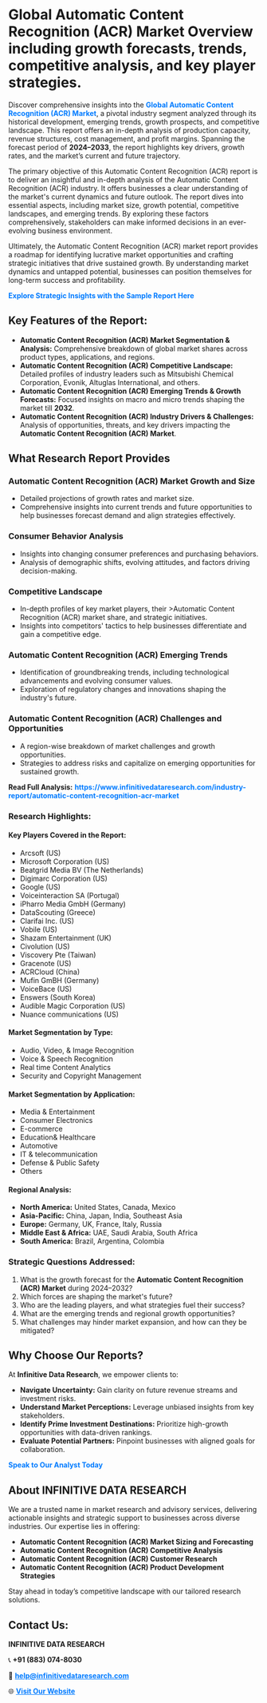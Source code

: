 <h1>Global Automatic Content Recognition (ACR) Market Overview including growth forecasts, trends, competitive analysis, and key player strategies.</h1>
<p>
Discover comprehensive insights into the 
<a href="https://www.infinitivedataresearch.com/industry-report/automatic-content-recognition-acr-market" rel="dofollow" style="color: #007BFF; text-decoration: none;"><strong>Global Automatic Content Recognition (ACR) Market</strong></a>, a pivotal industry segment analyzed through its historical development, emerging trends, growth prospects, and competitive landscape. This report offers an in-depth analysis of production capacity, revenue structures, cost management, and profit margins. Spanning the forecast period of <strong>2024–2033</strong>, the report highlights key drivers, growth rates, and the market’s current and future trajectory.
</p>
<p>
The primary objective of this Automatic Content Recognition (ACR) report is to deliver an insightful and in-depth analysis of the Automatic Content Recognition (ACR) industry. It offers businesses a clear understanding of the market's current dynamics and future outlook. The report dives into essential aspects, including market size, growth potential, competitive landscapes, and emerging trends. By exploring these factors comprehensively, stakeholders can make informed decisions in an ever-evolving business environment.
</p>
<p>
Ultimately, the Automatic Content Recognition (ACR) market report provides a roadmap for identifying lucrative market opportunities and crafting strategic initiatives that drive sustained growth. By understanding market dynamics and untapped potential, businesses can position themselves for long-term success and profitability.
</p>
<p>
<a href="https://www.infinitivedataresearch.com/request-sample/reportId=107102" style="color: #007BFF; text-decoration: none;"><strong>Explore Strategic Insights with the Sample Report Here</strong></a>
</p>

<h2>Key Features of the Report:</h2>
<ul>
<li><strong>Automatic Content Recognition (ACR) Market Segmentation & Analysis:</strong> Comprehensive breakdown of global market shares across product types, applications, and regions.</li>
<li><strong>Automatic Content Recognition (ACR) Competitive Landscape:</strong> Detailed profiles of industry leaders such as Mitsubishi Chemical Corporation, Evonik, Altuglas International, and others.</li>
<li><strong>Automatic Content Recognition (ACR) Emerging Trends & Growth Forecasts:</strong> Focused insights on macro and micro trends shaping the market till <strong>2032</strong>.</li>
<li><strong>Automatic Content Recognition (ACR) Industry Drivers & Challenges:</strong> Analysis of opportunities, threats, and key drivers impacting the <strong>Automatic Content Recognition (ACR) Market</strong>.</li>
</ul>

<h2>What Research Report Provides</h2>
<h3>Automatic Content Recognition (ACR) Market Growth and Size</h3>
<ul>
<li>Detailed projections of growth rates and market size.</li>
<li>Comprehensive insights into current trends and future opportunities to help businesses forecast demand and align strategies effectively.</li>
</ul>

<h3>Consumer Behavior Analysis</h3>
<ul>
<li>Insights into changing consumer preferences and purchasing behaviors.</li>
<li>Analysis of demographic shifts, evolving attitudes, and factors driving decision-making.</li>
</ul>

<h3>Competitive Landscape</h3>
<ul>
<li>In-depth profiles of key market players, their >Automatic Content Recognition (ACR) market share, and strategic initiatives.</li>
<li>Insights into competitors' tactics to help businesses differentiate and gain a competitive edge.</li>
</ul>

<h3>Automatic Content Recognition (ACR) Emerging Trends</h3>
<ul>
<li>Identification of groundbreaking trends, including technological advancements and evolving consumer values.</li>
<li>Exploration of regulatory changes and innovations shaping the industry's future.</li>
</ul>

<h3>Automatic Content Recognition (ACR) Challenges and Opportunities</h3>
<ul>
<li>A region-wise breakdown of market challenges and growth opportunities.</li>
<li>Strategies to address risks and capitalize on emerging opportunities for sustained growth.</li>
</ul>
<p><strong>Read Full Analysis:</strong> <a href="https://www.infinitivedataresearch.com/industry-report/automatic-content-recognition-acr-market" rel="dofollow" style="color: #007BFF; text-decoration: none;"><strong>https://www.infinitivedataresearch.com/industry-report/automatic-content-recognition-acr-market</strong></a></p>
<h3>Research Highlights:</h3>
<h4>Key Players Covered in the Report:</h4>
<ul><li>Arcsoft (US)</li><li>Microsoft Corporation (US)</li><li>Beatgrid Media BV (The Netherlands)</li><li>Digimarc Corporation (US)</li><li>Google (US)</li><li>Voiceinteraction SA (Portugal)</li><li>iPharro Media GmbH (Germany)</li><li>DataScouting (Greece)</li><li>Clarifai Inc. (US)</li><li>Vobile (US)</li><li>Shazam Entertainment (UK)</li><li>Civolution (US)</li><li>Viscovery Pte (Taiwan)</li><li>Gracenote (US)</li><li>ACRCloud (China)</li><li>Mufin GmBH (Germany)</li><li>VoiceBace (US)</li><li>Enswers (South Korea)</li><li>Audible Magic Corporation (US)</li><li>Nuance communications (US)</li></ul>
<h4>Market Segmentation by Type:</h4>
<ul><li>Audio, Video, &amp; Image Recognition</li><li>Voice &amp; Speech Recognition</li><li>Real time Content Analytics</li><li>Security and Copyright Management</li></ul>
<h4>Market Segmentation by Application:</h4>
<ul><li>Media &amp; Entertainment</li><li>Consumer Electronics</li><li>E-commerce</li><li>Education&amp; Healthcare</li><li>Automotive</li><li>IT &amp; telecommunication</li><li>Defense &amp; Public Safety</li><li>Others</li></ul>

<h4>Regional Analysis:</h4>
<ul>
<li><strong>North America:</strong> United States, Canada, Mexico</li>
<li><strong>Asia-Pacific:</strong> China, Japan, India, Southeast Asia</li>
<li><strong>Europe:</strong> Germany, UK, France, Italy, Russia</li>
<li><strong>Middle East & Africa:</strong> UAE, Saudi Arabia, South Africa</li>
<li><strong>South America:</strong> Brazil, Argentina, Colombia</li>
</ul>

<h3>Strategic Questions Addressed:</h3>
<ol>
<li>What is the growth forecast for the <strong>Automatic Content Recognition (ACR) Market</strong> during 2024–2032?</li>
<li>Which forces are shaping the market's future?</li>
<li>Who are the leading players, and what strategies fuel their success?</li>
<li>What are the emerging trends and regional growth opportunities?</li>
<li>What challenges may hinder market expansion, and how can they be mitigated?</li>
</ol>

<h2>Why Choose Our Reports?</h2>
<p>At <strong>Infinitive Data Research</strong>, we empower clients to:</p>
<ul>
<li><strong>Navigate Uncertainty:</strong> Gain clarity on future revenue streams and investment risks.</li>
<li><strong>Understand Market Perceptions:</strong> Leverage unbiased insights from key stakeholders.</li>
<li><strong>Identify Prime Investment Destinations:</strong> Prioritize high-growth opportunities with data-driven rankings.</li>
<li><strong>Evaluate Potential Partners:</strong> Pinpoint businesses with aligned goals for collaboration.</li>
</ul>
<p><a href="https://www.infinitivedataresearch.com/industry-report/automatic-content-recognition-acr-market" rel="dofollow" style="color: #007BFF; text-decoration: none;"><strong>Speak to Our Analyst Today</strong></a></p>

<h2>About INFINITIVE DATA RESEARCH</h2>
<p>We are a trusted name in market research and advisory services, delivering actionable insights and strategic support to businesses across diverse industries. Our expertise lies in offering:</p>
<ul>
<li><strong>Automatic Content Recognition (ACR) Market Sizing and Forecasting</strong></li>
<li><strong>Automatic Content Recognition (ACR) Competitive Analysis</strong></li>
<li><strong>Automatic Content Recognition (ACR) Customer Research</strong></li>
<li><strong>Automatic Content Recognition (ACR) Product Development Strategies</strong></li>
</ul>
<p>Stay ahead in today’s competitive landscape with our tailored research solutions.</p>

<h2>Contact Us:</h2>
<p><strong>INFINITIVE DATA RESEARCH</strong></p>
<p>📞 <strong>+91 (883) 074-8030</strong></p>
<p>📧 <strong><a href="mailto:help@infinitivedataresearch.com" style="color: #007BFF;">help@infinitivedataresearch.com</a></strong></p>
<p>🌐 <strong><a href="https://www.infinitivedataresearch.com" rel="dofollow" style="color: #007BFF;">Visit Our Website</a></strong></p>